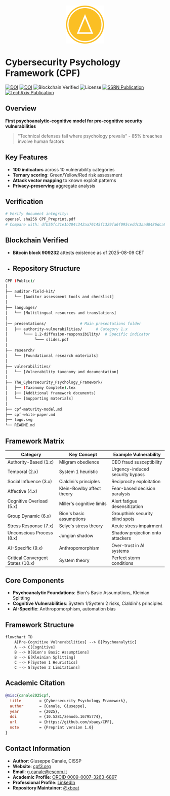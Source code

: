 <p align="center">
  <img src="logo.svg" alt="CPF Logo" width="120"/>
</p>

# Cybersecurity Psychology Framework (CPF)

[![DOI](https://zenodo.org/badge/DOI/10.5281/zenodo.16795774.svg)](https://doi.org/10.5281/zenodo.16795774)
[![DOI](https://zenodo.org/badge/DOI/10.5281/zenodo.16944972.svg)](https://doi.org/10.5281/zenodo.16944972)
![Blockchain Verified](https://img.shields.io/badge/Blockchain_Timestamp-2025--08--09-brightgreen)
![License](https://img.shields.io/badge/License-CC_BY--NC--SA_4.0-lightgrey.svg)
[![SSRN Publication](https://img.shields.io/badge/SSRN-Publication-blue)](https://papers.ssrn.com/abstract=5387222)
[![TechRxiv Publication](https://img.shields.io/badge/TechRxiv-Publication-orange)](https://www.authorea.com/doi/full/10.22541/au.175704850.07776123/v1)


## Overview
**First psychoanalytic-cognitive model for pre-cognitive security vulnerabilities**

> "Technical defenses fail where psychology prevails" - 85% breaches involve human factors

## Key Features
- **100 indicators** across 10 vulnerability categories
- **Ternary scoring**: Green/Yellow/Red risk assessment
- **Attack vector mapping** to known exploit patterns
- **Privacy-preserving** aggregate analysis

## Verification
```bash
# Verify document integrity:
openssl sha256 CPF_Preprint.pdf
# Compare with: dfb55fc21e1b204c342aa76145f1329fa6f095ceddc3aad8486dca91a580fa96
```

## Blockchain Verified
- **Bitcoin block 909232** attests existence as of 2025-08-09 CET

- ## Repository Structure

```bash
CPF (Public)/
│
├── auditor-field-kit/
│   └── [Auditor assessment tools and checklist]
│
├── languages/
│   └── [Multilingual resources and translations]
│
│── presentations/               # Main presentations folder
│   ├── authority-vulnerabilities/      # Category 1.x
│       └─── 1.2-diffusion-responsibility/  # Specific indicator
│            └─── slides.pdf
│
├── research/
│   └── [Foundational research materials]
│
├── vulnerabilities/
│   └── [Vulnerability taxonomy and documentation]
│
├── The_Cybersecurity_Psychology_Framework/
│   ├── (Taxonomy Complete).tex
│   ├── [Additional framework documents]
│   └── [Supporting materials]
│
├── cpf-maturity-model.md
├── cpf-white-paper.md
├── logo.svg
└── README.md
```
  
## Framework Matrix
| Category                          | Key Concept                | Example Vulnerability            |
|-----------------------------------|----------------------------|----------------------------------|
| Authority-Based (1.x)             | Milgram obedience          | CEO fraud susceptibility         |
| Temporal (2.x)                    | System 1 heuristic         | Urgency-induced security bypass  |
| Social Influence (3.x)            | Cialdini's principles      | Reciprocity exploitation         |
| Affective (4.x)                   | Klein-Bowlby affect theory | Fear-based decision paralysis    |
| Cognitive Overload (5.x)          | Miller's cognitive limits  | Alert fatigue desensitization    |
| Group Dynamic (6.x)               | Bion's basic assumptions   | Groupthink security blind spots  |
| Stress Response (7.x)             | Selye's stress theory      | Acute stress impairment          |
| Unconscious Process (8.x)         | Jungian shadow             | Shadow projection onto attackers |
| AI-Specific (9.x)                 | Anthropomorphism           | Over-trust in AI systems         |
| Critical Convergent States (10.x) | System theory              | Perfect storm conditions         |

## Core Components
- **Psychoanalytic Foundations**: Bion's Basic Assumptions, Kleinian Splitting
- **Cognitive Vulnerabilities**: System 1/System 2 risks, Cialdini's principles
- **AI-Specific**: Anthropomorphism, automation bias


## Framework Structure
```mermaid
flowchart TD
    A[Pre-Cognitive Vulnerabilities] --> B[Psychoanalytic]
    A --> C[Cognitive]
    B --> D[Bion's Basic Assumptions]
    B --> E[Kleinian Splitting]
    C --> F[System 1 Heuristics]
    C --> G[System 2 Limitations]
```

## Academic Citation
```bibtex
@misc{canale2025cpf,
  title        = {Cybersecurity Psychology Framework},
  author       = {Canale, Giuseppe},
  year         = {2025}, 
  doi          = {10.5281/zenodo.16795774},
  url          = {https://github.com/xbaey/CPF},
  note         = {Preprint version 1.0}
}
```

## Contact Information
- **Author**: Giuseppe Canale, CISSP
- **Website**: [cpf3.org](https://cpf3.org)
- **Email**: [g.canale@escom.it](mailto:g.canale@escom.it)  
- **Academic Profile**: [ORCID 0009-0007-3263-6897](https://orcid.org/0009-0007-3263-6897)  
- **Professional Profile**: [LinkedIn](https://www.linkedin.com/in/giuseppe-canale)  
- **Repository Maintainer**: [@xbeat](https://github.com/xbeat)
